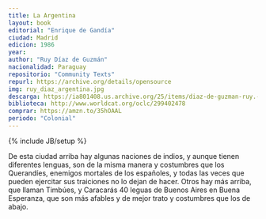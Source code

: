 ```yaml
---
title: La Argentina
layout: book
editorial: "Enrique de Gandía"
ciudad: Madrid 
edicion: 1986
year: 
author: "Ruy Díaz de Guzmán"
nacionalidad: Paraguay
repositorio: "Community Texts"
repurl: https://archive.org/details/opensource
img: ruy_diaz_argentina.jpg
descarga: https://ia801408.us.archive.org/25/items/diaz-de-guzman-ruy.-la-argentina-epl-2017_202011/D%C3%ADaz%20de%20Guzm%C3%A1n%2C%20Ruy.%20-%20La%20Argentina%20%5BEPL%5D%20%5B2017%5D.pdf
biblioteca: http://www.worldcat.org/oclc/299402478
comprar: https://amzn.to/35hOAAL
periodo: "Colonial"
---
```

{% include JB/setup %}

De esta ciudad arriba hay algunas naciones de indios, y aunque tienen diferentes lenguas, son de la misma manera y costumbres que los Querandíes, enemigos mortales de los españoles, y todas las veces que pueden ejercitar sus traiciones no lo dejan de hacer. Otros hay más arriba, que llaman Timbúes, y Caracarás 40 leguas de Buenos Aires en Buena Esperanza, que son más afables y de mejor trato y costumbres que los de abajo.
